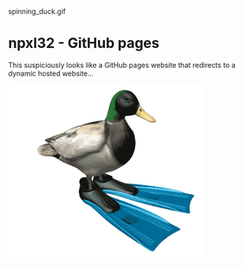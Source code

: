 spinning_duck.gif<h1>npxl32 - GitHub pages</h1>
<p>This suspiciously looks like a GitHub pages website that redirects to a dynamic hosted website...</p>
<img src="ignore/spinning_duck.gif" />
